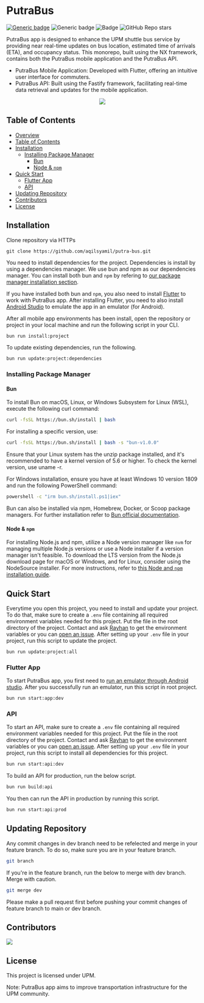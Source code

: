 # PutraBus

[![Generic badge](https://img.shields.io/badge/api-red.svg)](https://putrabus-api.up.railway.app/)
![Generic badge](https://img.shields.io/badge/maintained-yes-green.svg)
![Badge](https://img.shields.io/endpoint?url=https%3A%2F%2Fhits.dwyl.com%2Faqilsyamil%2Fputra-bus.json%3Fcolor%3Dyellow)
![GitHub Repo stars](https://img.shields.io/github/stars/aqilsyamil/putra-bus)

PutraBus app is designed to enhance the UPM shuttle bus service by providing near real-time updates on bus location, estimated time of arrivals (ETA), and occupancy status. This monorepo, built using the NX framework, contains both the PutraBus mobile application and the PutraBus API.

- PutraBus Mobile Application: Developed with Flutter, offering an intuitive user interface for commuters.
- PutraBus API: Built using the Fastify framework, facilitating real-time data retrieval and updates for the mobile application.

<p align="center">
  <a href="https://www.youtube.com/watch?v=u61cDZzBcUg">
    <img src="https://img.youtube.com/vi/u61cDZzBcUg/0.jpg" />
  </a>
</p>

## Table of Contents

- [Overview](#putrabus)
- [Table of Contents](#table-of-contents)
- [Installation](#installation)
  - [Installing Package Manager](#installing-package-manager)
    - [Bun](#bun)
    - [Node & `npm`](#node--npm)
- [Quick Start](#quick-start)
  - [Flutter App](#flutter-app)
  - [API](#api)
- [Updating Repository](#updating-repository)
- [Contributors](#contributors)
- [License](#license)

## Installation

Clone repository via HTTPs

```git
git clone https://github.com/aqilsyamil/putra-bus.git
```

You need to install dependencies for the project. Dependencies is install by using a dependencies manager. We use bun and npm as our dependencies manager. You can install both bun and `npm` by refering to [our package manager installation section](#installing-package-manager).

If you have installed both bun and `npm`, you also need to install [Flutter](https://docs.flutter.dev/get-started/install) to work with PutraBus app. After installing Flutter, you need to also install [Android Studio](https://developer.android.com/studio/install) to emulate the app in an emulator (for Android).

After all mobile app environments has been install, open the repository or project in your local machine and run the following script in your CLI.

```bash
bun run install:project
```

To update existing dependencies, run the following.

```bash
bun run update:project:dependencies
```

### Installing Package Manager

#### Bun

To install Bun on macOS, Linux, or Windows Subsystem for Linux (WSL), execute the following curl command:

```bash
curl -fsSL https://bun.sh/install | bash
```

For installing a specific version, use:

```bash
curl -fsSL https://bun.sh/install | bash -s "bun-v1.0.0"
```

Ensure that your Linux system has the unzip package installed, and it's recommended to have a kernel version of 5.6 or higher. To check the kernel version, use uname -r.

For Windows installation, ensure you have at least Windows 10 version 1809 and run the following PowerShell command:

```bash
powershell -c "irm bun.sh/install.ps1|iex"
```

Bun can also be installed via npm, Homebrew, Docker, or Scoop package managers. For further installation refer to [Bun official documentation](https://bun.sh/docs/installation).

#### Node & `npm`

For installing Node.js and npm, utilize a Node version manager like `nvm` for managing multiple Node.js versions or use a Node installer if a version manager isn't feasible. To download the LTS version from the Node.js download page for macOS or Windows, and for Linux, consider using the NodeSource installer. For more instructions, refer to [this Node and `npm` installation guide](https://kinsta.com/blog/how-to-install-node-js/).

## Quick Start

Everytime you open this project, you need to install and update your project. To do that, make sure to create a `.env` file containing all required environment variables needed for this project. Put the file in the root directory of the project. Contact and ask [Rayhan](https://github.com/rayhanasyraff) to get the environment variables or you can [open an issue](https://github.com/aqilsyamil/putra-bus/issues/new). After setting up your `.env` file in your project, run this script to update the project.

```bash
bun run update:project:all
```

### Flutter App

To start PutraBus app, you first need to [run an emulator through Android studio](https://developer.android.com/studio/run/emulator). After you successfully run an emulator, run this script in root project.

```bash
bun run start:app:dev
```

### API

To start an API, make sure to create a `.env` file containing all required environment variables needed for this project. Put the file in the root directory of the project. Contact and ask [Rayhan](https://github.com/rayhanasyraff) to get the environment variables or you can [open an issue](https://github.com/aqilsyamil/putra-bus/issues/new). After setting up your `.env` file in your project, run this script to install all dependencies for this project.

```bash
bun run start:api:dev
```

To build an API for production, run the below script.

```bash
bun run build:api
```

You then can run the API in production by running this script.

```bash
bun run start:api:prod
```

## Updating Repository

Any commit changes in dev branch need to be refelected and merge in your feature branch. To do so, make sure you are in your feature branch.

```bash
git branch
```

If you're in the feature branch, run the below to merge with dev branch. Merge with caution.

```bash
git merge dev
```

Please make a pull request first before pushing your commit changes of feature branch to main or dev branch.

## Contributors

<a href="https://github.com/aqilsyamil/putra-bus/graphs/contributors">
  <img src="https://contrib.rocks/image?repo=aqilsyamil/putra-bus" />
</a>

## License

This project is licensed under UPM.

Note: PutraBus app aims to improve transportation infrastructure for the UPM community.
